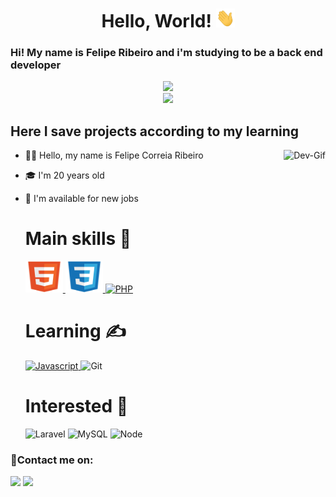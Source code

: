 <h1 align="center" >Hello, World! <img src="https://raw.githubusercontent.com/ABSphreak/ABSphreak/master/gifs/Hi.gif" width="30px" height = 30px"></h1>

### Hi! My name is Felipe Ribeiro and i'm studying to be a back end developer

<div align="center" height="180em">
  <a href="https://github.com/FelipeRibeir0">
  <img src="https://github-readme-stats.vercel.app/api?username=FelipeRibeir0&hide=issues,prs&show_icons=true&theme=react&include_all_commits=true&count_private=true"/>
    <br>
  <img src="https://github-readme-stats.vercel.app/api/top-langs/?username=FelipeRibeir0&layout=compact&langs_count=6&theme=react"/>
  </a>
</div>
<div>

  ## Here I save projects according to my learning
  <img align="right" alt="Dev-Gif" height="150" src="https://thumbs.gfycat.com/JollyHalfBlowfish-size_restricted.gif">
  
- 👨‍💻 Hello, my name is Felipe Correia Ribeiro
- 🎓 I'm 20 years old
- 💼 I'm available for new jobs
    
  # Main skills :dart:

  <a href="https://github.com/FelipeRibeir0/HtmlCss01">
  <img alt="HTML" height="50" width="60" src="https://raw.githubusercontent.com/devicons/devicon/master/icons/html5/html5-original.svg">
  </a>
   <a href="https://github.com/FelipeRibeir0/HtmlCss01">
  <img alt="CSS" height="50" width="60" src="https://raw.githubusercontent.com/devicons/devicon/master/icons/css3/css3-original.svg">
  </a>
  <a href="https://github.com/FelipeRibeir0/cursoFullStack">
  <img alt="PHP" width="80" src="https://www.freepnglogos.com/uploads/php-logo-png/php-logo-php-elephant-logo-vectors-download-5.png">
  </a>
  
  # Learning :writing_hand:
  <a href="https://github.com/FelipeRibeir0/aprendendoFirebase">
  <img  alt="Javascript" width="60" src="https://logos-download.com/wp-content/uploads/2019/01/JavaScript_Logo.png">
  </a>
    <img  alt="Git" height="50" width="60" src="https://cdn.jsdelivr.net/gh/devicons/devicon/icons/git/git-original.svg"/>
  
  # Interested :eyes:
    <img  alt="Laravel" height="50" width="50" src="https://static-00.iconduck.com/assets.00/laravel-icon-497x512-uwybstke.png">
  <img  alt="MySQL" height="50" width="60" src="https://cdn.jsdelivr.net/gh/devicons/devicon/icons/mysql/mysql-original.svg"/>
  <img  alt="Node" height="50" width="50" src="https://cdn.iconscout.com/icon/free/png-256/free-node-js-1174925.png">
<div>


  
  <h3 align="left">🔸Contact me on:</h3>
  <a href = "mailto:fecribeiro2003@gmail.com"><img src="https://img.shields.io/badge/Gmail-D14836?style=for-the-badge&logo=gmail&logoColor=white" width="100" target="_blank"></a>
  <a href="https://www.linkedin.com/in/felipe-c-ribeiro2003" target="_blank"><img src="https://img.shields.io/badge/-LinkedIn-%230077B5?style=for-the-badge&logo=linkedin&logoColor=white" width="123" target="_blank"></a>  
</div>
